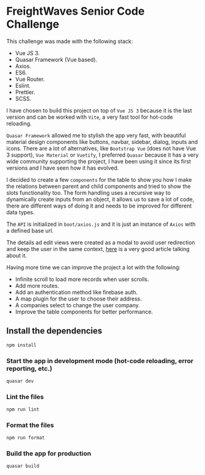 # FreightWaves Senior Code Challenge

This challenge was made with the following stack:

-   Vue JS 3.
-   Quasar Framework (Vue based).
-   Axios.
-   ES6.
-   Vue Router.
-   Eslint.
-   Prettier.
-   SCSS.

I have chosen to build this project on top of `Vue JS 3` because it is the last version and can be worked with `Vite`, a very fast tool for hot-code reloading.

`Quasar Framework` allowed me to stylish the app very fast, with beautiful material design components like buttons, navbar, sidebar, dialog, inputs and icons. There are a lot of alternatives, like `Bootstrap Vue` (does not have Vue 3 support), `Vue Material` or `Vuetify`, I preferred `Quasar` because it has a very wide community supporting the project, I have been using it since its first versions and I have seen how it has evolved.

I decided to create a few `components` for the table to show you how I make the relations between parent and child components and tried to show the slots functionality too.
The form handling uses a recursive way to dynamically create inputs from an object, it allows us to save a lot of code, there are different ways of doing it and needs to be improved for different data types.

The `API` is initialized in `boot/axios.js` and it is just an instance of `Axios` with a defined base url.

The details ad edit views were created as a modal to avoid user redirection and keep the user in the same context, [here](https://uxplanet.org/modal-vs-page-a-decision-making-framework-34453e911129) is a very good article talking about it.

Having more time we can improve the project a lot with the following:

-   Infinite scroll to load more records when user scrolls.
-   Add more routes.
-   Add an authentication method like firebase auth.
-   A map plugin for the user to choose their address.
-   A companies select to change the user company.
-   Improve the table components for better performance.

## Install the dependencies

```bash
npm install
```

### Start the app in development mode (hot-code reloading, error reporting, etc.)

```bash
quasar dev
```

### Lint the files

```bash
npm run lint
```

### Format the files

```bash
npm run format
```

### Build the app for production

```bash
quasar build
```
